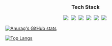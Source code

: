 <h3 align="center">Tech Stack</h3>
<div align="center">
  <img src="https://img.shields.io/badge/react-20232a.svg?style=for-the-badge&logo=react&logoColor=61DAFB" />&nbsp;
  <img src="https://img.shields.io/badge/next.js-000000.svg?style=for-the-badge&logo=nextdotjs&logoColor=white" />&nbsp;
  <img src="https://img.shields.io/badge/typescript-3178C6.svg?style=for-the-badge&logo=typescript&logoColor=white" />&nbsp;
  <img src="https://img.shields.io/badge/javascript-F7DF1E.svg?style=for-the-badge&logo=javascript&logoColor=20232a" />&nbsp;
  <img src="https://img.shields.io/badge/sass-CC6699.svg?style=for-the-badge&logo=sass&logoColor=white" />&nbsp;
  <img src="https://img.shields.io/badge/tailwindcss-06B6D4.svg?style=for-the-badge&logo=tailwindcss&logoColor=white" />&nbsp;
</div>

[![Anurag's GitHub stats](https://github-readme-stats.vercel.app/api?username=KoreanCow)](https://github.com/anuraghazra/github-readme-stats)

[![Top Langs](https://github-readme-stats.vercel.app/api/top-langs/?username=KoreanCow&layout=compact)](https://github.com/anuraghazra/github-readme-stats)
<!--
**KoreanCow/KoreanCow** is a ✨ _special_ ✨ repository because its `README.md` (this file) appears on your GitHub profile.

Here are some ideas to get you started:

- 🔭 I’m currently working on ...
- 🌱 I’m currently learning ...
- 👯 I’m looking to collaborate on ...
- 🤔 I’m looking for help with ...
- 💬 Ask me about ...
- 📫 How to reach me: ...
- 😄 Pronouns: ...
- ⚡ Fun fact: ...
-->
